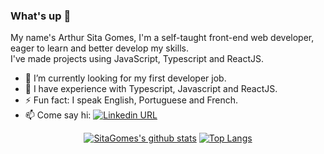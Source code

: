### What's up 👋
<p>
  My name's Arthur Sita Gomes, I'm a self-taught front-end web developer, eager to learn and better develop my skills.
</br>
  I've made projects using JavaScript, Typescript and ReactJS.
</p>

- 🔭 I’m currently looking for my first developer job.
- 🌱 I have experience with Typescript, Javascript and ReactJS.
- ⚡ Fun fact: I speak English, Portuguese and French.
-  📫 Come say hi: <a href="https://www.linkedin.com/in/arthur-sita-gomes-3683221b3/">
	<img alt="Linkedin URL" src="https://img.shields.io/badge/-Linkedin-blue?style=flat-square&logo=Linkedin&logoColor=white&link=https://www.linkedin.com/in/arthur-sita-gomes-3683221b3/">


<div align=center>
  
  [![SitaGomes's github stats](https://github-readme-stats.vercel.app/api?username=SitaGomes&show_icons=true&theme=gruvbox&text_color=fff&)](https://github.com/anuraghazra/github-readme-stats)
  [![Top Langs](https://github-readme-stats.vercel.app/api/top-langs/?username=SitaGomes&layout=compact&theme=gruvbox&text_color=fff)](https://github.com/anuraghazra/github-readme-stats)
  
</div>


